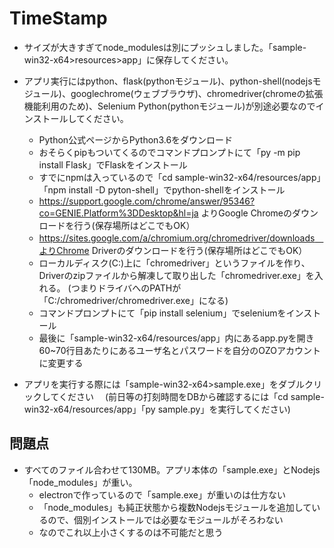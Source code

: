 # TimeStamp

- サイズが大きすぎてnode_modulesは別にプッシュしました。「sample-win32-x64>resources>app」に保存してください。
- アプリ実行にはpython、flask(pythonモジュール)、python-shell(nodejsモジュール)、googlechrome(ウェブブラウザ)、chromedriver(chromeの拡張機能利用のため)、Selenium Python(pythonモジュール)が別途必要なのでインストールしてください。
  - Python公式ページからPython3.6をダウンロード    
  - おそらくpipもついてくるのでコマンドプロンプトにて「py -m pip install Flask」でFlaskをインストール 
  - すでにnpmは入っているので「cd sample-win32-x64/resources/app」「npm install -D pyton-shell」でpython-shellをインストール
  - https://support.google.com/chrome/answer/95346?co=GENIE.Platform%3DDesktop&hl=ja よりGoogle Chromeのダウンロードを行う(保存場所はどこでもOK）
  - https://sites.google.com/a/chromium.org/chromedriver/downloads　よりChrome Driverのダウンロードを行う(保存場所はどこでもOK）
  - ローカルディスク(C:)上に「chromedriver」というファイルを作り、Driverのzipファイルから解凍して取り出した「chromedriver.exe」を入れる。
    (つまりドライバへのPATHが「C:/chromedriver/chromedriver.exe」になる)
  - コマンドプロンプトにて「pip install selenium」でseleniumをインストール
  - 最後に「sample-win32-x64/resources/app」内にあるapp.pyを開き60~70行目あたりにあるユーザ名とパスワードを自分のOZOアカウントに変更する
  
- アプリを実行する際には「sample-win32-x64>sample.exe」をダブルクリックしてください
  　(前日等の打刻時間をDBから確認するには「cd sample-win32-x64/resources/app」「py sample.py」を実行してください)


## 問題点
- すべてのファイル合わせて130MB。アプリ本体の「sample.exe」とNodejs「node_modules」が重い。
  - electronで作っているので「sample.exe」が重いのは仕方ない
  - 「node_modules」も純正状態から複数Nodejsモジュールを追加しているので、個別インストールでは必要なモジュールがそろわない
  - なのでこれ以上小さくするのは不可能だと思う
